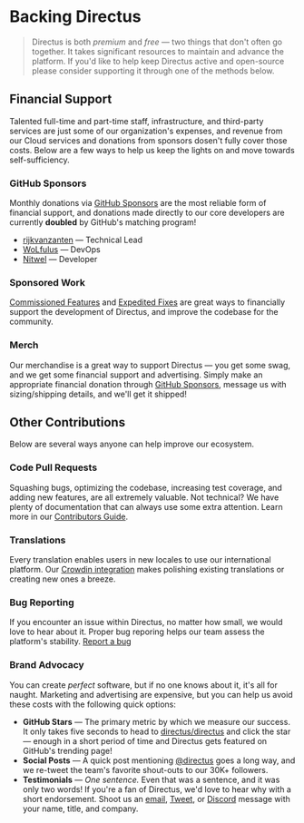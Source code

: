# Backing Directus

> Directus is both _premium_ and _free_ — two things that don't often go together. It takes significant resources to maintain and advance the platform. If you'd like to help keep Directus active and open-source please consider supporting it through one of the methods below.

## Financial Support

Talented full-time and part-time staff, infrastructure, and third-party services are just some of our organization's expenses, and revenue from our Cloud services and donations from sponsors dosen't fully cover those costs. Below are a few ways to help us keep the lights on and move towards self-sufficiency.

### GitHub Sponsors

Monthly donations via [GitHub Sponsors](#) are the most reliable form of financial support, and donations made directly to our core developers are currently **doubled** by GitHub's matching program!

* [rijkvanzanten](https://github.com/rijkvanzanten) — Technical Lead
* [WoLfulus](https://github.com/WoLfulus) — DevOps
* [Nitwel](https://github.com/Nitwel) — Developer

### Sponsored Work

[Commissioned Features](#) and [Expedited Fixes](#) are great ways to financially support the development of Directus, and improve the codebase for the community.

### Merch

Our merchandise is a great way to support Directus — you get some swag, and we get some financial support and advertising. Simply make an appropriate financial donation through [GitHub Sponsors](#), message us with sizing/shipping details, and we'll get it shipped!

## Other Contributions

Below are several ways anyone can help improve our ecosystem.

### Code Pull Requests

Squashing bugs, optimizing the codebase, increasing test coverage, and adding new features, are all extremely valuable. Not technical? We have plenty of documentation that can always use some extra attention. Learn more in our [Contributors Guide](#).

### Translations

Every translation enables users in new locales to use our international platform. Our [Crowdin integration](#) makes polishing existing translations or creating new ones a breeze.

### Bug Reporting

If you encounter an issue within Directus, no matter how small, we would love to hear about it. Proper bug reporing helps our team assess the platform's stability. [Report a bug](#)

### Brand Advocacy

You can create _perfect_ software, but if no one knows about it, it's all for naught. Marketing and advertising are expensive, but you can help us avoid these costs with the following quick options:

* **GitHub Stars** — The primary metric by which we measure our success. It only takes five seconds to head to [directus/directus](#) and click the star — enough in a short period of time and Directus gets featured on GitHub's trending page!
* **Social Posts** — A quick post mentioning [@directus](https://twitter.com/directus) goes a long way, and we re-tweet the team's favorite shout-outs to our 30K+ followers.
* **Testimonials** — _One sentence._ Even that was a sentence, and it was only two words! If you're a fan of Directus, we'd love to hear why with a short endorsement. Shoot us an [email](#), [Tweet](#), or [Discord](#) message with your name, title, and company.
